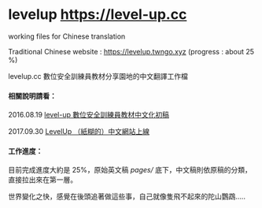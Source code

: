# levelup https://level-up.cc 
working files for Chinese  translation

Traditional Chinese website : https://levelup.twngo.xyz (progress : about 25 %)

levelup.cc 數位安全訓練員教材分享園地的中文翻譯工作檔

#### 相關說明請看：
2016.08.19 [level-up 數位安全訓練員教材中文化初稿](http://self.jxtsai.info/2016/08/level-up.html)

2017.09.30 [LevelUp （紙糊的）中文網站上線](https://blog.jxtsai.info/2017/09/30/levelup/)

#### 工作進度：
目前完成進度大約是 25%，原始英文稿 _pages/_ 底下，中文稿則依原稿的分類，直接拉出來在第一層。

世界變化之快，感覺在後頭追著做這些事，自己就像隻飛不起來的陀山鸚鵡..... 

